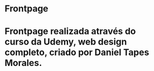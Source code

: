 # Frontpage
# Frontpage realizada através do curso da Udemy, web design completo, criado por Daniel Tapes Morales.
